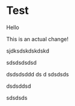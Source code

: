 # Test


Hello

This is an actual change!




sjdksdskdskdskd


sdsdsdsdsd


dsdsdsddd
ds
d
sdsdsds


dsdsddsd

sdsdsds
